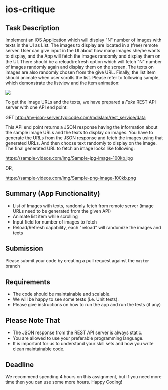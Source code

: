 # ios-critique

## Task Description

Implement an iOS Application which will display "N" number of images with texts in the UI as List. The images to display are located in a (free) remote server. User can give input in the UI about how many images she/he wants to display, and the App will fetch the images randomly and display them on the UI. There should be a reload/refresh option which will fetch "N" number of images randomly again and display them on the screen. The texts on images are also randomly chosen from the give URL. Finally, the list item should animate when user scrolls the list. Please refer to following sample, which demonstrate the listview and the item animation:

![](animation.gif)

To get the image URLs and the texts, we have prepared a *Fake* REST API server with one API end point:

GET http://my-json-server.typicode.com/mdislam/rest_service/data

This API end point returns a JSON response having the information about the sample image URLs and the texts to display on images. You have to generate the URLs from the JSON response and fetch the images using that generated URLs. And then choose text randomly to display on the image. The final generated URL to fetch an image looks like following:

https://sample-videos.com/img/Sample-jpg-image-100kb.jpg

OR,

https://sample-videos.com/img/Sample-png-image-100kb.png

## Summary (App Functionality)
* List of Images with texts, randomly fetch from remote server (image URLs need to be generated from the given API)
* Animate list item while scrolling
* Input field for number of images to fetch
* Reload/Refresh capability, each "reload" will randomize the images and texts

## Submission
Please submit your code by creating a pull request against the `master` branch

## Requirements
* The code should be maintainable and scalable.
* We will be happy to see some tests (i.e. Unit tests).
* Please give instructions on how to run the app and run the tests (if any)

## Please Note That
* The JSON response from the REST API server is always static.
* You are allowed to use your preferable programming language.
* It is important for us to understand your skill sets and how you write clean maintainable code.

## Deadline
We recommend spending 4 hours on this assignment, but if you need more time then you can use some more hours. Happy Coding!
